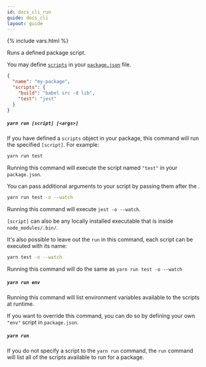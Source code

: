 ```yaml
---
id: docs_cli_run
guide: docs_cli
layout: guide
---
```


{% include vars.html %}

<p class="lead">Runs a defined package script.</p>

You may define [`scripts`]({{url_base}}/docs/package-json#toc-scripts) in your
[`package.json`]({{url_base}}/docs/package-json) file.

```json
{
  "name": "my-package",
  "scripts": {
    "build": "babel src -d lib",
    "test": "jest"
  }
}
```

##### `yarn run [script] [<args>]` <a class="toc" id="toc-yarn-run-script" href="#toc-yarn-run-script"></a>

If you have defined a `scripts` object in your package, this command will run
the specified `[script]`. For example:

```sh
yarn run test
```

Running this command will execute the script named `"test"` in your
`package.json`.

You can pass additional arguments to your script by passing them after the .

```sh
yarn run test -o --watch
```

Running this command will execute `jest -o --watch`.

`[script]` can also be any locally installed executable that is inside `node_modules/.bin/`.

It's also possible to leave out the `run` in this command, each script can be executed with its name: 

```sh
yarn test -o --watch
```

Running this command will do the same as `yarn run test -o --watch`

##### `yarn run env` <a class="toc" id="toc-yarn-run-env" href="#toc-yarn-run-env"></a>

Running this command will list environment variables available to the scripts at runtime.

If you want to override this command, you can do so by defining your own `"env"` script in `package.json`.

##### `yarn run` <a class="toc" id="toc-yarn-run" href="#toc-yarn-run"></a>

If you do not specify a script to the `yarn run` command, the `run` command
will list all of the scripts available to run for a package.
